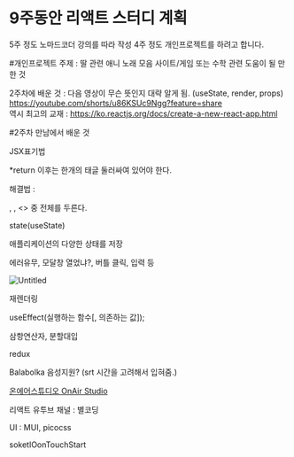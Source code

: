 # 9주동안 리액트 스터디 계획

5주 정도 노마드코더 강의를 따라 작성
4주 정도 개인프로젝트를 하려고 합니다.

#개인프로젝트 주제 : 딸 관련 애니 노래 모음 사이트/게임 또는 수학 관련 도움이 될 만한 것

2주차에 배운 것 : 다음 영상이 무슨 뜻인지 대략 알게 됨. (useState, render, props) <br> https://youtube.com/shorts/u86KSUc9Ngg?feature=share
<br>역시 최고의 교재 : https://ko.reactjs.org/docs/create-a-new-react-app.html

#2주차 만남에서 배운 것

JSX표기법

\*return 이후는 한개의 태글 둘러싸여 있어야 한다.

해결법 : <div>, <Fragment>, <> 중 전체를 두른다.

state(useState)

애플리케이션의 다양한 상태를 저장

에러유무, 모달창 열었냐?, 버틀 클릭, 입력 등

![Untitled](https://s3-us-west-2.amazonaws.com/secure.notion-static.com/4ec45ecd-988f-4666-9793-c02cf9ae5427/Untitled.png)

재렌더링

useEffect(실행하는 함수[, 의존하는 값]);

삼항연산자, 분할대입

redux

Balabolka 음성지원? (srt 시간을 고려해서 입혀줌.)

[온에어스튜디오 OnAir Studio](https://onairstudio.ai/)

리액트 유투브 채널 : 별코딩

UI : MUI, picocss

soketIOonTouchStart
